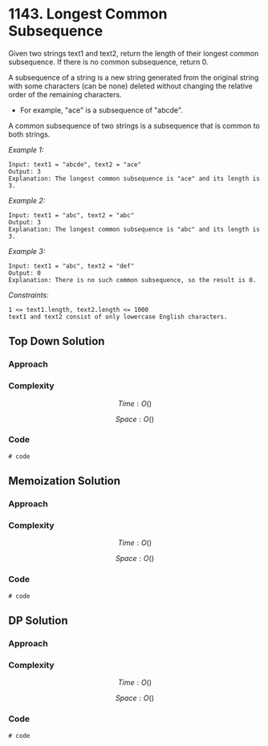 # 1143. Longest Common Subsequence
Given two strings text1 and text2, return the length of their longest common subsequence. If there is no common subsequence, return 0.

A subsequence of a string is a new string generated from the original string with some characters (can be none) deleted without changing the relative order of the remaining characters.

* For example, "ace" is a subsequence of "abcde".

A common subsequence of two strings is a subsequence that is common to both strings.

*Example 1:*

```
Input: text1 = "abcde", text2 = "ace" 
Output: 3  
Explanation: The longest common subsequence is "ace" and its length is 3.
```

*Example 2:*

```
Input: text1 = "abc", text2 = "abc"
Output: 3
Explanation: The longest common subsequence is "abc" and its length is 3.
```

*Example 3:*

```
Input: text1 = "abc", text2 = "def"
Output: 0
Explanation: There is no such common subsequence, so the result is 0.
```

*Constraints:*

```
1 <= text1.length, text2.length <= 1000
text1 and text2 consist of only lowercase English characters.
```

## Top Down Solution

### Approach
<!-- Describe your approach to solving the problem. -->

### Complexity
$$Time: O()$$

$$Space: O()$$

### Code
```
# code
```

## Memoization Solution

### Approach
<!-- Describe your approach to solving the problem. -->

### Complexity
$$Time: O()$$

$$Space: O()$$

### Code
```
# code
```

## DP Solution

### Approach
<!-- Describe your approach to solving the problem. -->

### Complexity
$$Time: O()$$

$$Space: O()$$

### Code
```
# code
```